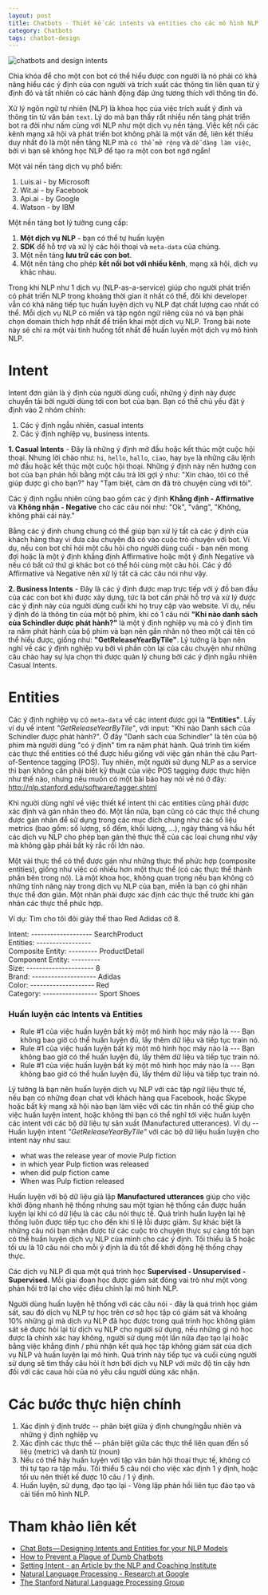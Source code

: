```yaml
---
layout: post
title: Chatbots - Thiết kế các intents và entities cho các mô hình NLP
category: Chatbots
tags: chatbot-design
---
```


![chatbots and design intents](/img/chatbots-design-intents-entities.jpg)

Chìa khóa để cho một con bot có thể hiểu được con người là nó phải có khả năng hiểu các ý định của con người và trích xuất các thông tin liên quan từ ý định đó và tất nhiên có các hành động đáp ứng tương thích với thông tin đó.

Xử lý ngôn ngữ tự nhiên (NLP) là khoa học của việc trích xuất ý định và thông tin từ văn bản `text`. Lý do mà bạn thấy rất nhiều nền tảng phát triển bot ra đời như nấm cùng với NLP như một dịch vụ nền tảng. Việc kết nối các kênh mạng xã hội và phát triển bot không phải là một vấn đề, liên kết thiếu duy nhất đó là một nền tảng NLP mà `có thể mở rộng` và `dễ dàng làm việc`, bởi vì bạn sẽ không học NLP để tạo ra một con bot ngớ ngẩn!

Một vài nền tảng dịch vụ phổ biển:

1. Luis.ai - by Microsoft
2. Wit.ai - by Facebook
3. Api.ai - by Google
4. Watson - by IBM

Một nền tảng bot lý tưởng cung cấp:

1. **Một dịch vụ NLP** - bạn có thể tự huấn luyện
2. **SDK** để hỗ trợ và xử lý các hội thoại và `meta-data` của chúng.
3. Một nền tảng **lưu trữ các con bot**.
4. Một nền tảng cho phép **kết nối bot với nhiều kênh**, mạng xã hội, dịch vụ khác nhau.

Trong khi NLP như 1 dịch vụ (NLP-as-a-service) giúp cho người phát triển có phát triển NLP trong khoảng thời gian ít nhất có thể, đôi khi developer vẫn có khả năng tiếp tục huấn luyện dịch vụ NLP đạt chất lượng cao nhất có thể. Mỗi dịch vụ NLP có miền và tập ngôn ngữ riêng của nó và bạn phải chọn domain thích hợp nhất để triển khai một dịch vụ NLP. Trong bài note này sẽ chỉ ra một vài tình huống tốt nhất để huấn luyến một dịch vụ mô hình NLP.

# Intent

Intent đơn giản là ý định của người dùng cuối, những ý định này được chuyển tải bởi người dùng tới con bot của bạn. Bạn có thể chủ yếu đặt ý định vào 2 nhóm chính:

1. Các ý định ngẫu nhiên, casual intents
2. Các ý định nghiệp vụ, business intents.

**1. Casual Intents** - Đây là những ý định mở đầu hoặc kết thúc một cuộc hội thoại. Nhưng lời chào như: `hi`, `hello`, `hallo`, `ciao`, hay `bye` là những câu lệnh mở đầu hoặc kết thúc một cuộc hội thoại. Những ý định này nên hướng con bot của bạn phản hồi bằng một câu trả lời gợi ý như: "Xin chào, tôi có thể giúp được gì cho bạn?" hay "Tạm biệt, cảm ơn đã trò chuyện cùng với tôi".

Các ý định ngẫu nhiên cũng bao gồm các ý định **Khẳng định - Affirmative** và **Không nhận - Negative** cho các câu nói như: "Ok", "vâng", "Không, không phải cái này."

Bằng các ý định chung chung có thể giúp bạn xử lý tất cả các ý định của khách hàng thay vì đưa câu chuyện đã có vào cuộc trò chuyện với bot. Ví dụ, nếu con bot chỉ hỏi một câu hỏi cho người dùng cuối - bạn nên mong đợi hoặc là một ý định khẳng định Affirmative hoặc một ý định Negative và nếu có bất cứ thứ gì khác bot có thể hỏi cùng một câu hỏi. Các ý đồ Affirmative và Negative nên xử lý tất cả các câu nói như vậy.

**2. Business Intents** - Đây là các ý định được map trực tiếp với ý đồ ban đầu của các con bot khi được xây dựng, tức là bot cần phải hỗ trợ và xử lý được các ý định này của người dùng cuối khi họ truy cập vào website. Ví dụ, nếu ý định đó là thông tin của một bộ phim, khi có 1 câu nói **"Khi nào danh sách của Schindler được phát hành?"** là một ý định nghiệp vụ mà có ý định tìm ra năm phát hành của bộ phim và bạn nên gắn nhãn nó theo một cái tên có thể hiểu được, giống như: **"GetReleaseYearByTile"**. Lý tưởng là bạn nên nghĩ về các ý định nghiệp vụ bởi vì phần còn lại của câu chuyện như những câu chào hay sự lựa chọn thì được quản lý chung bởi các ý định ngẫu nhiên Casual Intents.

# Entities

Các ý định nghiệp vụ có `meta-data` về các intent được gọi là **"Entities"**. Lấy ví dụ về intent *"GetReleaseYearByTile"*, với input: "Khi nào Danh sách của Schindler được phát hành?". Ở đây "Danh sách của Schindler" là tên của bộ phim mà người dùng "có ý định" tìm ra năm phát hành. Quá trình tìm kiếm các thực thể entities có thể được hiểu giống với việc gán nhãn thẻ câu Part-of-Sentence tagging (POS). Tuy nhiên, một người sử dụng NLP as a service thì bạn không cần phải biết kỹ thuật của việc POS tagging được thực hiện như thế nào, nhưng nếu muốn có một bài báo hay nói về nó ở đây: http://nlp.stanford.edu/software/tagger.shtml

Khi người dùng nghĩ về việc thiết kế intent thì các entities cũng phải được xác định và gán nhãn theo đó. Một lần nữa, bạn cũng có các thực thể chung được gán nhãn để sử dụng trong các mục đích chung như các số liệu metrics (bao gồm: số lượng, số đếm, khối lượng, ...), ngày tháng và hầu hết các dịch vụ NLP cho phép bạn gán thẻ thực thể của các loại chung như vậy mà không gặp phải bất kỳ rắc rối lớn nào.

 Một vài thực thể có thể được gán như những thực thể phức hợp (composite entities), giống như việc có nhiều hơn một thực thể (có các thực thể thành phần bên trong nó). Là một khoa học, không quan trọng nếu bạn không có những tính năng này trong dịch vụ NLP của bạn, miễn là bạn có ghi nhãn thực thể đơn giản. Một nhãn phải được xác định các thực thể trước khi gán nhãn các thực thể phức hợp.

Ví dụ: Tìm cho tôi đôi giày thể thao Red Adidas cỡ 8.

Intent: ------------------- SearchProduct  
Entities: -----------------  
Composite Entity: --------- ProductDetail  
Component Entity: ---------  
Size: --------------------- 8  
Brand: -------------------- Adidas  
Color: -------------------- Red  
Category: ----------------- Sport Shoes  

### Huấn luyện các Intents và Entities

* Rule #1 của việc huấn luyện bất kỳ một mô hình học máy nào là --- Bạn không bao giờ có thể huấn luyện đủ, lấy thêm dữ liệu và tiếp tục train nó.  
* Rule #1 của việc huấn luyện bất kỳ một mô hình học máy nào là --- Bạn không bao giờ có thể huấn luyện đủ, lấy thêm dữ liệu và tiếp tục train nó.  
* Rule #1 của việc huấn luyện bất kỳ một mô hình học máy nào là --- Bạn không bao giờ có thể huấn luyện đủ, lấy thêm dữ liệu và tiếp tục train nó.  

Lý tưởng là bạn nên huấn luyện dịch vụ NLP với các tập ngữ liệu thực tế, nếu bạn có những đoạn chat với khách hàng qua Facebook, hoặc Skype hoặc bất kỳ mạng xã hội nào bạn làm việc với các tin nhắn có thể giúp cho việc huấn luyện intent, hoặc không thì bạn có thể nghĩ tới việc huấn luyện các intent với các bộ dữ liệu tự sản xuất (Manufactured utterances). Ví dụ -- Huấn luyện intent *"GetReleaseYearByTile"* với các bộ dữ liệu huấn luyện cho intent này như sau:

* what was the release year of movie Pulp fiction
* in which year Pulp fiction was released
* when did pulp fiction came
* When was Pulp fiction released

Huấn luyện với bộ dữ liệu giả lập **Manufactured utterances** giúp cho việc khởi động nhanh hệ thống nhưng sau một tgian hệ thống cần được huấn luyện lại khi có dữ liệu là các câu nói thực tế. Quá trình huấn luyện lại hệ thống luôn được tiếp tục cho đến khi tỉ lệ lỗi được giảm. Sự khác biệt là những câu nói bạn nhận được từ các cuộc trò chuyện thực sự càng tốt bạn có thể huấn luyện dịch vụ NLP của mình cho các ý định. Tối thiểu là 5 hoặc tối ưu là 10 câu nói cho mỗi ý định là đủ tốt để khởi động hệ thống chạy thực.

Các dịch vụ NLP đi qua một quá trình học **Supervised - Unsupervised - Supervised**. Mỗi giai đoạn học được giám sát đóng vai trò như một vòng phản hồi trở lại cho việc điều chỉnh lại mô hình NLP.

Người dùng huấn luyện hệ thống với các câu nói - đây là quá trình học giám sát, sau đó dịch vụ NLP tự học trên cơ sở học tập có giám sát và khoảng 10% những gì mà dịch vụ NLP đã học được trong quá trình học không giám sát sẽ được hỏi lại từ dịch vụ NLP cho người sử dụng, nếu những gì nó học được là chính xác hay không, người sử dụng một lần nữa đạo tạo lại hoặc bằng việc khẳng định / phủ nhận kết quả học tập không giám sát của dịch vụ NLP và huấn luyện lại mô hình. Quá trình này tiếp tục và cuối cùng người sử dụng sẽ tìm thấy câu hỏi ít hơn bởi dịch vụ NLP với mức độ tin cậy hơn đối với các caua hỏi của nó yêu cầu người dùng xác nhận.

Các bước thực hiện chính
========================

1. Xác định ý định trước -- phân biệt giữa ý định chung/ngẫu nhiên và những ý định nghiệp vụ
2. Xác định các thực thể -- phân biệt giữa các thực thể liên quan đến số liệu (metric) và danh từ (noun)
3. Nếu có thể hãy huấn luyện với tập văn bản hội thoại thực tế, không có thì tự tạo ra tập mẫu. Tối thiểu 5 câu nói cho việc xác định 1 ý định, hoặc tối ưu nên thiết kế được 10 câu / 1 ý định.
4. Huấn luyện, sử dụng, đạo tạo lại - Vòng lặp phản hồi liên tục đào tạo và cải tiến mô hình NLP.

Tham khảo liên kết
==================

* [Chat Bots — Designing Intents and Entities for your NLP Models][5]
* [How to Prevent a Plague of Dumb Chatbots][1]
* [Setting Intent - an Article by the NLP and Coaching Institute][2]
* [Natural Language Processing - Research at Google][3]
* [The Stanford Natural Language Processing Group][4]


[1]: https://www.technologyreview.com/s/601279/how-to-prevent-a-plague-of-dumb-chatbots/
[2]: http://www.nlpca.com/DCweb/settingintent.html
[3]: https://research.google.com/pubs/NaturalLanguageProcessing.html
[4]: http://nlp.stanford.edu/software/tagger.shtml
[5]: https://medium.com/@brijrajsingh/chat-bots-designing-intents-and-entities-for-your-nlp-models-35c385b7730d